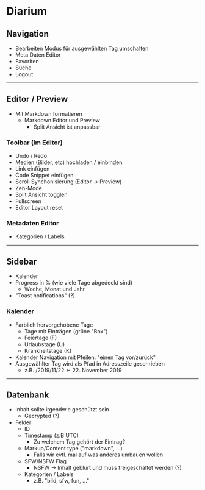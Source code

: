 # Diarium

## Navigation

* Bearbeiten Modus für ausgewählten Tag umschalten
* Meta Daten Editor
* Favoriten
* Suche
* Logout

---

## Editor / Preview

* Mit Markdown formatieren
  * Markdown Editor und Preview
    * Split Ansicht ist anpassbar

### Toolbar (im Editor)

* Undo / Redo
* Medien (Bilder, etc) hochladen / einbinden
* Link einfügen
* Code Snippet einfügen
* Scroll Synchonisierung (Editor -> Preview)
* Zen-Mode
* Split Ansicht togglen
* Fullscreen
* Editor Layout reset

### Metadaten Editor

* Kategorien / Labels

---

## Sidebar

* Kalender
* Progress in % (wie viele Tage abgedeckt sind)
  * Woche, Monat und Jahr
* "Toast notifications" (?)

### Kalender

* Farblich hervorgehobene Tage
  * Tage mit Einträgen (grüne "Box")
  * Feiertage (F)
  * Urlaubstage (U)
  * Krankheitstage (K)
* Kalender Navigation mit Pfeilen: "einen Tag vor/zurück"
* Ausgewählter Tag wird als Pfad in Adresszeile geschrieben
  * z.B. /2019/11/22  <- 22. November 2019

---

## Datenbank

* Inhalt sollte irgendwie geschützt sein
  * Gecrypted (?)
* Felder
  * ID
  * Timestamp (z.B UTC)
    * Zu welchem Tag gehört der Eintrag?
  * Markup/Content type ("markdown", ...)
    * Falls wir evtl. mal auf was anderes umbauen wollen
  * SFW/NSFW Flag
    * NSFW -> Inhalt geblurt und muss freigeschaltet werden (?)
  * Kategorien / Labels
    * z.B. "bild, sfw, fun, ..."
